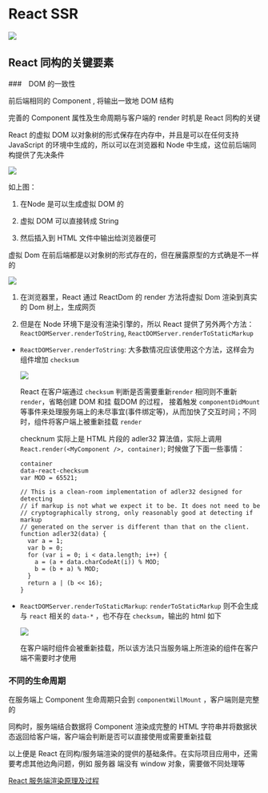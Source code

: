 # React SSR

![](https://img1.3s78.com/codercto/bac37e796d88613610eb0188e0d46ae0)

## React 同构的关键要素

###　DOM 的一致性

前后端相同的 Component , 将输出一致地 DOM 结构

完善的 Component 属性及生命周期与客户端的 render 时机是 React 同构的关键

React 的虚拟 DOM 以对象树的形式保存在内存中，并且是可以在任何支持 JavaScript 的环境中生成的，所以可以在浏览器和 Node 中生成，这位前后端同构提供了先决条件

![](https://img1.3s78.com/codercto/3934a8041495bba7d63267c4ba65caf8)

如上图：

1. 在Node 是可以生成虚拟 DOM 的

2. 虚拟 DOM 可以直接转成 String

3. 然后插入到 HTML 文件中输出给浏览器便可

虚拟 Dom 在前后端都是以对象树的形式存在的，但在展露原型的方式确是不一样的

![](https://img1.3s78.com/codercto/e3bb89b85a40c33a209ad2fd50884025)

1. 在浏览器里，React 通过 ReactDom 的 render 方法将虚拟 Dom 渲染到真实的 Dom 树上，生成网页

2. 但是在 Node 环境下是没有渲染引擎的，所以 React 提供了另外两个方法：`ReactDOMServer.renderToString`, `ReactDOMServer.renderToStaticMarkup`

- `ReactDOMServer.renderToString`: 大多数情况应该使用这个方法，这样会为组件增加 `checksum`

  ![](https://img1.3s78.com/codercto/f964a6a81ffd1345af6a8b6b434c91b3)
  
  React 在客户端通过 `checksum` 判断是否需要重新`render` 相同则不重新`render`，省略创建 DOM 和挂 载DOM 的过程，
  接着触发 `componentDidMount` 等事件来处理服务端上的未尽事宜(事件绑定等)，从而加快了交互时间；不同时，组件将客户端上被重新挂载 `render`
  
  checknum 实际上是 HTML 片段的 adler32 算法值，实际上调用 `React.render(<MyComponent />, container)`; 时候做了下面一些事情：
  
  ```
  container
  data-react-checksum
  var MOD = 65521;
  
  // This is a clean-room implementation of adler32 designed for detecting
  // if markup is not what we expect it to be. It does not need to be
  // cryptographically strong, only reasonably good at detecting if markup
  // generated on the server is different than that on the client.
  function adler32(data) {
    var a = 1;
    var b = 0;
    for (var i = 0; i < data.length; i++) {
      a = (a + data.charCodeAt(i)) % MOD;
      b = (b + a) % MOD;
    }
    return a | (b << 16);
  }
  ```
  
- `ReactDOMServer.renderToStaticMarkup`: `renderToStaticMarkup` 则不会生成与 `react` 相关的 `data-*` ，也不存在 `checksum`，输出的 html 如下

  ![](https://img1.3s78.com/codercto/ff5605d3dd006471e8e2c30be214d4b0)
  
  在客户端时组件会被重新挂载，所以该方法只当服务端上所渲染的组件在客户端不需要时才使用

### 不同的生命周期

在服务端上 Component 生命周期只会到 `componentWillMount` ，客户端则是完整的

同构时，服务端结合数据将 Component 渲染成完整的 HTML 字符串并将数据状态返回给客户端，客户端会判断是否可以直接使用或需要重新挂载

以上便是 React 在同构/服务端渲染的提供的基础条件。在实际项目应用中，还需要考虑其他边角问题，例如 服务器 端没有 window 对象，需要做不同处理等

[React 服务端渲染原理及过程](https://www.codercto.com/a/21069.html)
